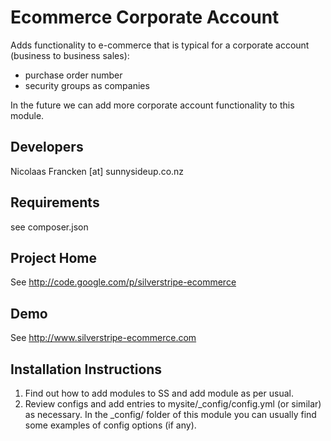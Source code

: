 
Ecommerce Corporate Account
================================================================================

Adds functionality to e-commerce that is typical
for a corporate account (business to business sales):

- purchase order number
- security groups as companies

In the future we can add more corporate account
functionality to this module.


Developers
-----------------------------------------------
Nicolaas Francken [at] sunnysideup.co.nz


Requirements
-----------------------------------------------
see composer.json


Project Home
-----------------------------------------------
See http://code.google.com/p/silverstripe-ecommerce

Demo
-----------------------------------------------
See http://www.silverstripe-ecommerce.com

Installation Instructions
-----------------------------------------------
1. Find out how to add modules to SS and add module as per usual.
2. Review configs and add entries to mysite/_config/config.yml
(or similar) as necessary.
In the _config/ folder of this module
you can usually find some examples of config options (if any).





